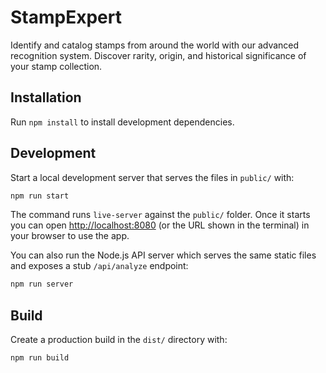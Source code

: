 # StampExpert
Identify and catalog stamps from around the world with our advanced recognition system. Discover rarity, origin, and historical significance of your stamp collection.

## Installation
Run `npm install` to install development dependencies.

## Development
Start a local development server that serves the files in `public/` with:

```bash
npm run start
```

The command runs `live-server` against the `public/` folder. Once it starts you
can open [http://localhost:8080](http://localhost:8080) (or the URL shown in the
terminal) in your browser to use the app.

You can also run the Node.js API server which serves the same static files and exposes a stub `/api/analyze` endpoint:

```bash
npm run server
```

## Build
Create a production build in the `dist/` directory with:

```bash
npm run build
```
